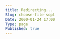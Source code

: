```yaml
---
title: Redirecting...
Slug: choose-file-scpt
Date: 2000-01-24 17:00
Type: page
Published: true
---
```


<script type="text/javascript">
	var theAddress = "http://lawrenceting.tk/applescript#Dialog Box / Choose from List / Choose File"
	document.write("Redirecting to " + theAddress);
	window.location = theAddress
</script>